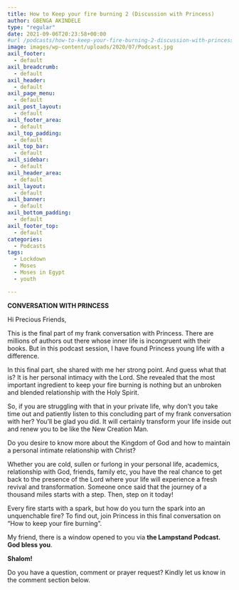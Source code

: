 ```yaml
---
title: How to Keep your fire burning 2 (Discussion with Princess)
author: GBENGA AKINDELE
type: "regular"
date: 2021-09-06T20:23:58+00:00
#url /podcasts/how-to-keep-your-fire-burning-2-discussion-with-princess/
image: images/wp-content/uploads/2020/07/Podcast.jpg
axil_footer:
  - default
axil_breadcrumb:
  - default
axil_header:
  - default
axil_page_menu:
  - default
axil_post_layout:
  - default
axil_footer_area:
  - default
axil_top_padding:
  - default
axil_top_bar:
  - default
axil_sidebar:
  - default
axil_header_area:
  - default
axil_layout:
  - default
axil_banner:
  - default
axil_bottom_padding:
  - default
axil_footer_top:
  - default
categories:
  - Podcasts
tags:
  - Lockdown
  - Moses
  - Moses in Egypt
  - youth

---
```

**CONVERSATION WITH PRINCESS**

Hi Precious Friends,

This is the final part of my frank conversation with Princess. There are millions of authors out there whose inner life is incongruent with their books. But in this podcast session, I have found Princess young life with a difference.

In this final part, she shared with me her strong point. And guess what that is? It is her personal intimacy with the Lord. She revealed that the most important ingredient to keep your fire burning is nothing but an unbroken and blended relationship with the Holy Spirit.

So, if you are struggling with that in your private life, why don&#8217;t you take time out and patiently listen to this concluding part of my frank conversation with her? You&#8217;ll be glad you did. It will certainly transform your life inside out and renew you to be like the New Creation Man.

Do you desire to know more about the Kingdom of God and how to maintain a personal intimate relationship with Christ?

Whether you are cold, sullen or furlong in your personal life, academics, relationship with God, friends, family etc, you have the real chance to get back to the presence of the Lord where your life will experience a fresh revival and transformation. Someone once said that the journey of a thousand miles starts with a step. Then, step on it today!

Every fire starts with a spark, but how do you turn the spark into an unquenchable fire? To find out, join Princess in this final conversation on “How to keep your fire burning”.

My friend, there is a window opened to you via **the Lampstand Podcast.** **God bless you**.

**Shalom!**

Do you have a question, comment or prayer request? Kindly let us know in the comment section below.
